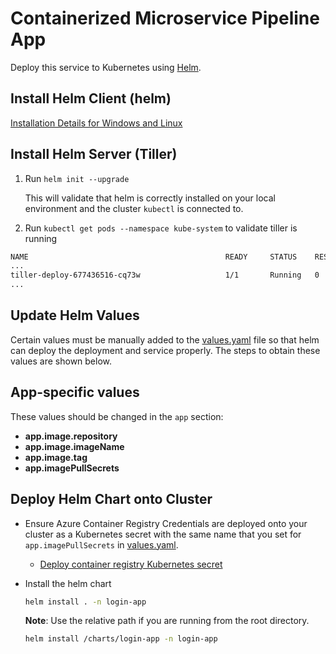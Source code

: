 # Containerized Microservice Pipeline App

Deploy this service to Kubernetes using [Helm](https://helm.sh/).

## Install Helm Client (helm)

[Installation Details for Windows and Linux](https://docs.helm.sh/using_helm/#installing-helm)

## Install Helm Server (Tiller)

1. Run ```helm init --upgrade```

    This will validate that helm is correctly installed on your local environment and the cluster ```kubectl``` is connected to.
2. Run ```kubectl get pods --namespace kube-system``` to validate tiller is running

```bash
NAME                                            READY     STATUS    RESTARTS   AGE
...
tiller-deploy-677436516-cq73w                   1/1       Running   0          21h
...
```

## Update Helm Values

Certain values must be manually added to the [values.yaml](values.yaml) file so that helm can deploy the deployment and service properly. The steps to obtain these values are shown below.

## App-specific values

These values should be changed in the ```app``` section:

- **app.image.repository**
- **app.image.imageName**
- **app.image.tag**
- **app.imagePullSecrets**

## Deploy Helm Chart onto Cluster

- Ensure Azure Container Registry Credentials are deployed onto your cluster as a Kubernetes secret with the same name that you set for ```app.imagePullSecrets``` in [values.yaml](values.yaml).

  - [Deploy container registry Kubernetes secret](https://kubernetes-v1-4.github.io/docs/user-guide/kubectl/kubectl_create_secret_docker-registry/)

- Install the helm chart

    ```bash
    helm install . -n login-app
    ```
    **Note**: Use the relative path if you are running from the root directory.

    ```bash
    helm install /charts/login-app -n login-app
    ```
